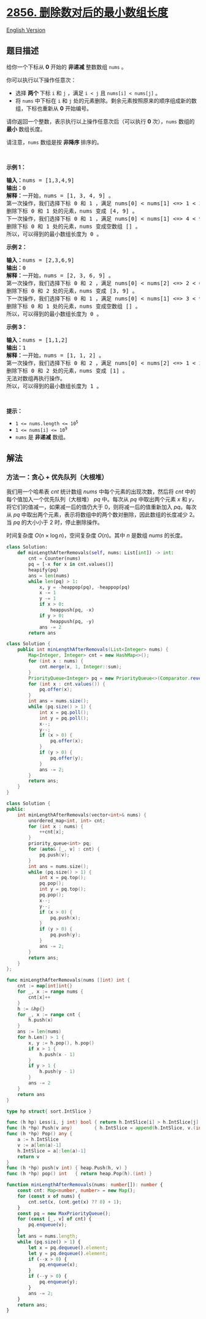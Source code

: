 # [2856. 删除数对后的最小数组长度](https://leetcode.cn/problems/minimum-array-length-after-pair-removals)

[English Version](/solution/2800-2899/2856.Minimum%20Array%20Length%20After%20Pair%20Removals/README_EN.md)

<!-- tags:贪心,数组,哈希表,双指针,二分查找,计数 -->

## 题目描述

<!-- 这里写题目描述 -->

<p>给你一个下标从 <strong>0</strong> 开始的 <strong>非递减</strong> 整数数组&nbsp;<code>nums</code>&nbsp;。</p>

<p>你可以执行以下操作任意次：</p>

<ul>
	<li>选择 <strong>两个&nbsp;</strong>下标&nbsp;<code>i</code> 和&nbsp;<code>j</code>&nbsp;，满足&nbsp;<code>i &lt; j</code>&nbsp;且&nbsp;<code>nums[i] &lt; nums[j]</code>&nbsp;。</li>
	<li>将 <code>nums</code>&nbsp;中下标在&nbsp;<code>i</code> 和&nbsp;<code>j</code>&nbsp;处的元素删除。剩余元素按照原来的顺序组成新的数组，下标也重新从 <strong>0</strong>&nbsp;开始编号。</li>
</ul>

<p>请你返回一个整数，表示执行以上操作任意次后（可以执行 <strong>0</strong> 次），<code>nums</code>&nbsp;数组的 <strong>最小</strong>&nbsp;数组长度。</p>

<p>请注意，<code>nums</code> 数组是按&nbsp;<strong>非降序&nbsp;</strong>排序的。</p>

<p>&nbsp;</p>

<p><strong class="example">示例 1：</strong></p>

<pre>
<strong>输入：</strong>nums = [1,3,4,9]
<strong>输出：</strong>0
<strong>解释：</strong>一开始，nums = [1, 3, 4, 9] 。
第一次操作，我们选择下标 0 和 1 ，满足 nums[0] &lt; nums[1] &lt;=&gt; 1 &lt; 3 。
删除下标 0 和 1 处的元素，nums 变成 [4, 9] 。
下一次操作，我们选择下标 0 和 1 ，满足 nums[0] &lt; nums[1] &lt;=&gt; 4 &lt; 9 。
删除下标 0 和 1 处的元素，nums 变成空数组 [] 。
所以，可以得到的最小数组长度为 0 。</pre>

<p><strong class="example">示例 2：</strong></p>

<pre>
<strong>输入：</strong>nums = [2,3,6,9]
<strong>输出：</strong>0
<strong>解释：</strong>一开始，nums = [2, 3, 6, 9] 。
第一次操作，我们选择下标 0 和 2 ，满足 nums[0] &lt; nums[2] &lt;=&gt; 2 &lt; 6 。
删除下标 0 和 2 处的元素，nums 变成 [3, 9] 。
下一次操作，我们选择下标 0 和 1 ，满足 nums[0] &lt; nums[1] &lt;=&gt; 3 &lt; 9 。
删除下标 0 和 1 处的元素，nums 变成空数组 [] 。
所以，可以得到的最小数组长度为 0 。
</pre>

<p><strong class="example">示例 3：</strong></p>

<pre>
<strong>输入：</strong>nums = [1,1,2]
<strong>输出：</strong>1
<strong>解释：</strong>一开始，nums = [1, 1, 2] 。
第一次操作，我们选择下标 0 和 2 ，满足 nums[0] &lt; nums[2] &lt;=&gt; 1 &lt; 2 。
删除下标 0 和 2 处的元素，nums 变成 [1] 。
无法对数组再执行操作。
所以，可以得到的最小数组长度为 1 。
</pre>

<p>&nbsp;</p>

<p><strong>提示：</strong></p>

<ul>
	<li><code>1 &lt;= nums.length &lt;= 10<sup>5</sup></code></li>
	<li><code>1 &lt;= nums[i] &lt;= 10<sup>9</sup></code></li>
	<li><code>nums</code>&nbsp;是 <strong>非递减</strong>&nbsp;数组。</li>
</ul>

## 解法

### 方法一：贪心 + 优先队列（大根堆）

我们用一个哈希表 $cnt$ 统计数组 $nums$ 中每个元素的出现次数，然后将 $cnt$ 中的每个值加入一个优先队列（大根堆） $pq$ 中。每次从 $pq$ 中取出两个元素 $x$ 和 $y$，将它们的值减一，如果减一后的值仍大于 $0$，则将减一后的值重新加入 $pq$。每次从 $pq$ 中取出两个元素，表示将数组中的两个数对删除，因此数组的长度减少 $2$。当 $pq$ 的大小小于 $2$ 时，停止删除操作。

时间复杂度 $O(n \times \log n)$，空间复杂度 $O(n)$。其中 $n$ 是数组 $nums$ 的长度。

<!-- tabs:start -->

```python
class Solution:
    def minLengthAfterRemovals(self, nums: List[int]) -> int:
        cnt = Counter(nums)
        pq = [-x for x in cnt.values()]
        heapify(pq)
        ans = len(nums)
        while len(pq) > 1:
            x, y = -heappop(pq), -heappop(pq)
            x -= 1
            y -= 1
            if x > 0:
                heappush(pq, -x)
            if y > 0:
                heappush(pq, -y)
            ans -= 2
        return ans
```

```java
class Solution {
    public int minLengthAfterRemovals(List<Integer> nums) {
        Map<Integer, Integer> cnt = new HashMap<>();
        for (int x : nums) {
            cnt.merge(x, 1, Integer::sum);
        }
        PriorityQueue<Integer> pq = new PriorityQueue<>(Comparator.reverseOrder());
        for (int x : cnt.values()) {
            pq.offer(x);
        }
        int ans = nums.size();
        while (pq.size() > 1) {
            int x = pq.poll();
            int y = pq.poll();
            x--;
            y--;
            if (x > 0) {
                pq.offer(x);
            }
            if (y > 0) {
                pq.offer(y);
            }
            ans -= 2;
        }
        return ans;
    }
}
```

```cpp
class Solution {
public:
    int minLengthAfterRemovals(vector<int>& nums) {
        unordered_map<int, int> cnt;
        for (int x : nums) {
            ++cnt[x];
        }
        priority_queue<int> pq;
        for (auto& [_, v] : cnt) {
            pq.push(v);
        }
        int ans = nums.size();
        while (pq.size() > 1) {
            int x = pq.top();
            pq.pop();
            int y = pq.top();
            pq.pop();
            x--;
            y--;
            if (x > 0) {
                pq.push(x);
            }
            if (y > 0) {
                pq.push(y);
            }
            ans -= 2;
        }
        return ans;
    }
};
```

```go
func minLengthAfterRemovals(nums []int) int {
	cnt := map[int]int{}
	for _, x := range nums {
		cnt[x]++
	}
	h := &hp{}
	for _, x := range cnt {
		h.push(x)
	}
	ans := len(nums)
	for h.Len() > 1 {
		x, y := h.pop(), h.pop()
		if x > 1 {
			h.push(x - 1)
		}
		if y > 1 {
			h.push(y - 1)
		}
		ans -= 2
	}
	return ans
}

type hp struct{ sort.IntSlice }

func (h hp) Less(i, j int) bool { return h.IntSlice[i] > h.IntSlice[j] }
func (h *hp) Push(v any)        { h.IntSlice = append(h.IntSlice, v.(int)) }
func (h *hp) Pop() any {
	a := h.IntSlice
	v := a[len(a)-1]
	h.IntSlice = a[:len(a)-1]
	return v
}
func (h *hp) push(v int) { heap.Push(h, v) }
func (h *hp) pop() int   { return heap.Pop(h).(int) }
```

```ts
function minLengthAfterRemovals(nums: number[]): number {
    const cnt: Map<number, number> = new Map();
    for (const x of nums) {
        cnt.set(x, (cnt.get(x) ?? 0) + 1);
    }
    const pq = new MaxPriorityQueue();
    for (const [_, v] of cnt) {
        pq.enqueue(v);
    }
    let ans = nums.length;
    while (pq.size() > 1) {
        let x = pq.dequeue().element;
        let y = pq.dequeue().element;
        if (--x > 0) {
            pq.enqueue(x);
        }
        if (--y > 0) {
            pq.enqueue(y);
        }
        ans -= 2;
    }
    return ans;
}
```

<!-- tabs:end -->

<!-- end -->
